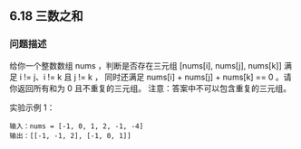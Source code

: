 ## 6.18 三数之和

### 问题描述
给你一个整数数组 nums ，判断是否存在三元组 [nums[i], nums[j], nums[k]] 满足 i != j、i != k 且 j != k ，
同时还满足 nums[i] + nums[j] + nums[k] == 0 。请你返回所有和为 0 且不重复的三元组。
注意：答案中不可以包含重复的三元组。

实验示例 1：
```
输入：nums = [-1, 0, 1, 2, -1, -4]
输出：[[-1, -1, 2], [-1, 0, 1]]
```

